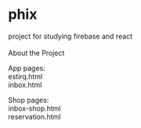 # phix
project for studying firebase and react<br>
<br>
About the Project<br>

App pages:
<br>
  estirq.html<br>
  inbox.html<br>

Shop pages:
<br>
  inbox-shop.html<br>
  reservation.html<br>

